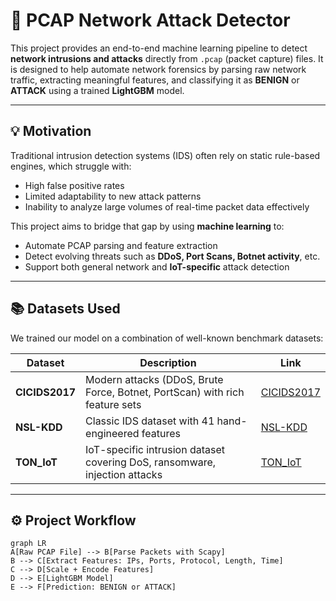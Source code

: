 # 🔐 PCAP Network Attack Detector

This project provides an end-to-end machine learning pipeline to detect **network intrusions and attacks** directly from `.pcap` (packet capture) files. It is designed to help automate network forensics by parsing raw network traffic, extracting meaningful features, and classifying it as **BENIGN** or **ATTACK** using a trained **LightGBM** model.

---

## 💡 Motivation

Traditional intrusion detection systems (IDS) often rely on static rule-based engines, which struggle with:
- High false positive rates
- Limited adaptability to new attack patterns
- Inability to analyze large volumes of real-time packet data effectively

This project aims to bridge that gap by using **machine learning** to:
- Automate PCAP parsing and feature extraction
- Detect evolving threats such as **DDoS, Port Scans, Botnet activity**, etc.
- Support both general network and **IoT-specific** attack detection

---

## 📚 Datasets Used

We trained our model on a combination of well-known benchmark datasets:

| Dataset     | Description                                                                 | Link |
|-------------|-----------------------------------------------------------------------------|------|
| **CICIDS2017** | Modern attacks (DDoS, Brute Force, Botnet, PortScan) with rich feature sets | [CICIDS2017](https://www.unb.ca/cic/datasets/ids-2017.html) |
| **NSL-KDD**    | Classic IDS dataset with 41 hand-engineered features                       | [NSL-KDD](https://www.unb.ca/cic/datasets/nsl.html) |
| **TON_IoT**    | IoT-specific intrusion dataset covering DoS, ransomware, injection attacks | [TON_IoT](https://ieee-dataport.org/open-access/toniot-datasets) |

---

## ⚙️ Project Workflow

```mermaid
graph LR
A[Raw PCAP File] --> B[Parse Packets with Scapy]
B --> C[Extract Features: IPs, Ports, Protocol, Length, Time]
C --> D[Scale + Encode Features]
D --> E[LightGBM Model]
E --> F[Prediction: BENIGN or ATTACK]
